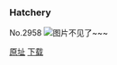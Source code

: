 ### Hatchery
No.2958
![图片不见了~~~](https://imgs.xkcd.com/comics/hatchery.png)

[原址](https://xkcd.com//2958) [下载](https://imgs.xkcd.com/comics/hatchery.png)

